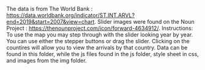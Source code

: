 The data is from The World Bank : https://data.worldbank.org/indicator/ST.INT.ARVL?end=2019&start=2007&view=chart. Slider images were found on the Noun Project : https://thenounproject.com/icon/forward-4634912/.
Instructions: To use the map you may step through with the slider looking year by year. You can use either the stepper buttons or drag the slider. Clicking on the countires will allow you to view the arrivals by that country.
Data can be found in this folder, while the js files found in the js folder, style sheet in css, and images from the img folder.
